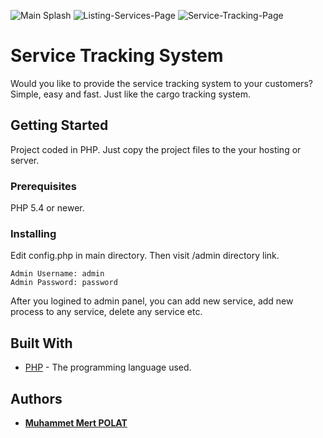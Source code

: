 ![Main Splash](https://raw.githubusercontent.com/mrtplt024/service-tracking-system/master/1.png)
![Listing-Services-Page](https://raw.githubusercontent.com/mrtplt024/service-tracking-system/master/2.png)
![Service-Tracking-Page](https://raw.githubusercontent.com/mrtplt024/service-tracking-system/master/3.png)

# Service Tracking System

Would you like to provide the service tracking system to your customers? Simple, easy and fast. Just like the cargo tracking system.

## Getting Started

Project coded in PHP. Just copy the project files to the your hosting or server.

### Prerequisites

PHP 5.4 or newer.

### Installing

Edit config.php in main directory. Then visit /admin directory link.

```
Admin Username: admin
Admin Password: password
```
After you logined to admin panel, you can add new service, add new process to any service, delete any service etc.

## Built With

* [PHP](http://www.php.net) - The programming language used.

## Authors

* **[Muhammet Mert POLAT](http://muhammedmertpolat.com)**

